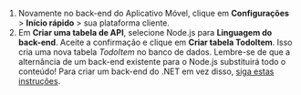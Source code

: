 
1. Novamente no back-end do Aplicativo Móvel, clique em **Configurações** > **Início rápido** > sua plataforma cliente.
2. Em **Criar uma tabela de API**, selecione Node.js para **Linguagem do back-end**. Aceite a confirmação e clique em **Criar tabela TodoItem**. Isso cria uma nova tabela *TodoItem* no banco de dados. Lembre-se de que a alternância de um back-end existente para o Node.js substituirá todo o conteúdo! Para criar um back-end do .NET em vez disso, [siga estas instruções](../articles/app-service-mobile/app-service-mobile-dotnet-backend-how-to-use-server-sdk.md#create-app).

<!---HONumber=AcomDC_0810_2016-->